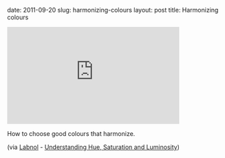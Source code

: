 date: 2011-09-20
slug: harmonizing-colours
layout: post
title: Harmonizing colours


<iframe width="400" height="225" src="http://www.youtube.com/embed/7HpV8beK5_s?wmode=transparent&autohide=1&egm=0&hd=1&iv_load_policy=3&modestbranding=1&rel=0&showinfo=0&showsearch=0" frameborder="0" allowfullscreen></iframe><p>How to choose good colours that harmonize.</p>

<p>(via <a href="http://www.labnol.org/home/hue-saturation-luminosity/20104/" target="_blank">Labnol</a> - <a href="http://www.labnol.org/home/hue-saturation-luminosity/20104/" target="_blank">Understanding Hue, Saturation and Luminosity</a>)</p>
